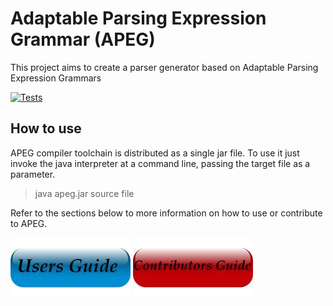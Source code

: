 # Adaptable Parsing Expression Grammar (APEG)

This project aims to create a parser generator based on Adaptable Parsing Expression Grammars

[![Tests](https://github.com/lives-group/APEG/actions/workflows/maven.yml/badge.svg)](https://github.com/lives-group/APEG/actions/workflows/maven.yml)

## How to use 

APEG compiler toolchain is distributed as a single jar file.
To use it just invoke the java interpreter at a command line, passing the target file as a parameter. 

>java apeg.jar source file

Refer to the sections below to more information on how to use or contribute to APEG.

[<img src="docs/img/user.jpeg">](docs/users.md)   [<img src="docs/img/devel.jpeg">](docs/contributors.md)

